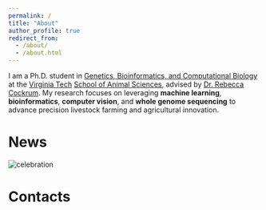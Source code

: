 ```yaml
---
permalink: /
title: "About"
author_profile: true
redirect_from: 
  - /about/
  - /about.html
---
```


I am a Ph.D. student in [Genetics, Bioinformatics, and Computational Biology](https://gbcb.graduateschool.vt.edu/about.html) at the [Virginia Tech](https://www.dasc.vt.edu/) [School of Animal Sciences](https://sas.vt.edu/), advised by [Dr. Rebecca Cockrum](https://www.dasc.vt.edu/people/faculty/cockrum.html). My research focuses on leveraging **machine learning**, **bioinformatics**, **computer vision**, and **whole genome sequencing** to advance precision livestock farming and agricultural innovation.



News
======
![celebration](diwali-sparkles-stars.gif)


Contacts
======
